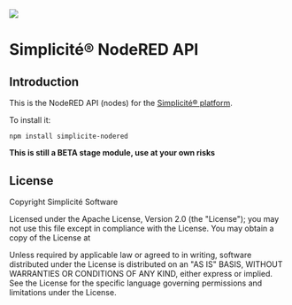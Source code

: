 ![](http://www.simplicitesoftware.com/logos/logo250.png)
---

Simplicit&eacute;&reg; NodeRED API
==================================

Introduction
------------

This is the NodeRED API (nodes) for the [Simplicit&eacute;&reg; platform](http://www.simplicitesoftware.com).

To install it:

	npm install simplicite-nodered

**This is still a __BETA__ stage module, use at your own risks**

License
-------

Copyright Simplicit&eacute; Software

Licensed under the Apache License, Version 2.0 (the "License");
you may not use this file except in compliance with the License.
You may obtain a copy of the License at

[](http://www.apache.org/licenses/LICENSE-2.0)

Unless required by applicable law or agreed to in writing, software
distributed under the License is distributed on an "AS IS" BASIS,
WITHOUT WARRANTIES OR CONDITIONS OF ANY KIND, either express or implied.
See the License for the specific language governing permissions and
limitations under the License.
